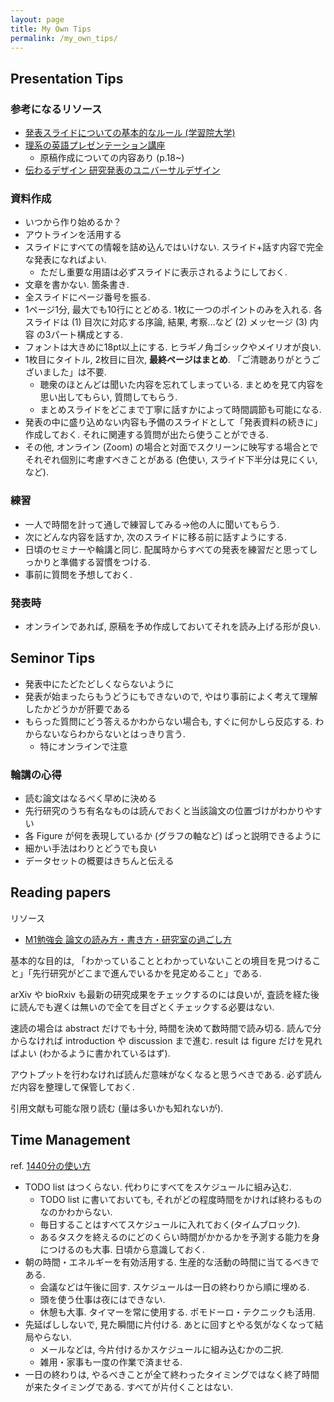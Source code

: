 ```yaml
---
layout: page
title: My Own Tips
permalink: /my_own_tips/
---
```


## Presentation Tips

<!-- ネットにある資料は文系を含む分野特有or大まかな指針についてのみのべられており, 生情specificな情報は不足している -->

### 参考になるリソース

- [発表スライドについての基本的なルール (学習院大学)](https://www.gakushuin.ac.jp/~881791/presentation/slide.html)
- [理系の英語プレゼンテーション講座](https://www.library.osaka-u.ac.jp/doc/LS_20201207_english_presentation.pdf)
  - 原稿作成についての内容あり (p.18~)
- [伝わるデザイン 研究発表のユニバーサルデザイン](https://tsutawarudesign.com/about.html#koen)

### 資料作成

- いつから作り始めるか？
- アウトラインを活用する
- スライドにすべての情報を詰め込んではいけない. スライド+話す内容で完全な発表になればよい.
  - ただし重要な用語は必ずスライドに表示されるようにしておく.
- 文章を書かない. 箇条書き.
- 全スライドにページ番号を振る.
- 1ページ1分, 最大でも10行にとどめる. 1枚に一つのポイントのみを入れる. 各スライドは (1) 目次に対応する序論, 結果, 考察…など (2) メッセージ (3) 内容 の3パート構成とする.
- フォントは大きめに18pt以上にする. ヒラギノ角ゴシックやメイリオが良い.
- 1枚目にタイトル, 2枚目に目次, **最終ページはまとめ**. 「ご清聴ありがとうございました」は不要.
  - 聴衆のほとんどは聞いた内容を忘れてしまっている. まとめを見て内容を思い出してもらい, 質問してもらう.
  - まとめスライドをどこまで丁寧に話すかによって時間調節も可能になる.
- 発表の中に盛り込めない内容も予備のスライドとして「発表資料の続きに」作成しておく. それに関連する質問が出たら使うことができる.
- その他, オンライン (Zoom) の場合と対面でスクリーンに映写する場合とでそれぞれ個別に考慮すべきことがある (色使い, スライド下半分は見にくい, など).

### 練習

- 一人で時間を計って通しで練習してみる→他の人に聞いてもらう.
- 次にどんな内容を話すか, 次のスライドに移る前に話すようにする.
- 日頃のセミナーや輪講と同じ. 配属時からすべての発表を練習だと思ってしっかりと準備する習慣をつける.
- 事前に質問を予想しておく.

### 発表時

- オンラインであれば, 原稿を予め作成しておいてそれを読み上げる形が良い.


## Seminor Tips

- 発表中にたどたどしくならないように
- 発表が始まったらもうどうにもできないので, やはり事前によく考えて理解したかどうかが肝要である
- もらった質問にどう答えるかわからない場合も, すぐに何かしら反応する. わからないならわからないとはっきり言う.
  - 特にオンラインで注意

### 輪講の心得

- 読む論文はなるべく早めに決める
- 先行研究のうち有名なものは読んでおくと当該論文の位置づけがわかりやすい
- 各 Figure が何を表現しているか (グラフの軸など) ぱっと説明できるように
- 細かい手法はわりとどうでも良い
- データセットの概要はきちんと伝える


## Reading papers

リソース

- [M1勉強会 論文の読み方・書き方・研究室の過ごし方](https://speakerdeck.com/sei88888/2020-dot-06-dot-01-m1mian-qiang-hui-lun-wen-falsedu-mifang-shu-kifang-yan-jiu-shi-falseguo-gosifang)


基本的な目的は, 「わかっていることとわかっていないことの境目を見つけること」「先行研究がどこまで進んでいるかを見定めること」である.

arXiv や bioRxiv も最新の研究成果をチェックするのには良いが, 査読を経た後に読んでも遅くは無いので全てを目ざとくチェックする必要はない.

速読の場合は abstract だけでも十分, 時間を決めて数時間で読み切る. 読んで分からなければ introduction や discussion まで進む. result は figure だけを見ればよい (わかるように書かれているはず).

アウトプットを行わなければ読んだ意味がなくなると思うべきである. 必ず読んだ内容を整理して保管しておく.

引用文献も可能な限り読む (量は多いかも知れないが).

## Time Management

ref. [1440分の使い方](https://www.panrolling.com/books/ph/ph58.html)

- TODO list はつくらない. 代わりにすべてをスケジュールに組み込む.
  - TODO list に書いておいても, それがどの程度時間をかければ終わるものなのかわからない.
  - 毎日することはすべてスケジュールに入れておく(タイムブロック).
  - あるタスクを終えるのにどのくらい時間がかかるかを予測する能力を身につけるのも大事. 日頃から意識しておく.
- 朝の時間・エネルギーを有効活用する. 生産的な活動の時間に当てるべきである.
  - 会議などは午後に回す. スケジュールは一日の終わりから順に埋める.
  - 頭を使う仕事は夜にはできない.
  - 休憩も大事. タイマーを常に使用する. ポモドーロ・テクニックも活用.
- 先延ばししないで, 見た瞬間に片付ける. あとに回すとやる気がなくなって結局やらない.
  - メールなどは, 今片付けるかスケジュールに組み込むかの二択.
  - 雑用・家事も一度の作業で済ませる.
- 一日の終わりは, やるべきことが全て終わったタイミングではなく終了時間が来たタイミングである. すべてが片付くことはない.
